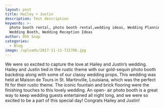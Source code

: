 ```yaml
---
layout: post
title: Hailey + Justin
description: Test description
keywords: >-
  photo booth rental, photo booth rental,wedding ideas, Wedding Planning,
  Wedding Booth, Wedding Reception Ideas
author: Ohh Snap
categories:
  - Blog
image: /uploads/2017-11-11-72176b.jpg
---
```

We were so excited to capture the love at Hailey and Justin’s wedding. Hailey and Justin tied in the rustic theme with our gold-sequin photo booth backdrop along with some of our classy wedding props. This wedding was held at Maison de Tours in St. Martinville, Louisiana, which was the perfect fit for their rustic theme. The iconic fountain and brick flooring were the finishing touches to this lovely wedding. An open- air photo booth is a great way to keep wedding guests entertained all night long, and we were so excited to be a part of this special day\! Congrats Hailey and Justin\!